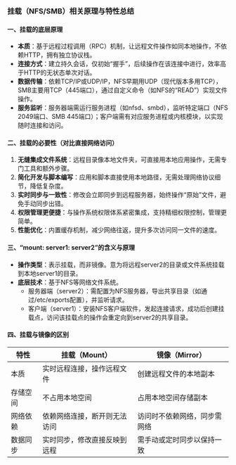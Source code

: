 ### 挂载（NFS/SMB）相关原理与特性总结

#### 一、挂载的底层原理
- **本质**：基于远程过程调用（RPC）机制，让远程文件操作如同本地操作，不依赖HTTP，拥有独立协议栈。
- **连接方式**：建立持久会话，仅初始“握手”，后续操作在该连接中进行，效率高于HTTP的无状态单次对话。
- **数据传输**：依赖TCP/IP或UDP/IP，NFS早期用UDP（现代版本多用TCP），SMB主要用TCP（445端口），通过自定义命令（如NFS的“READ”）实现文件操作。
- **服务监听**：服务器端需运行服务进程（如nfsd、smbd），监听特定端口（NFS 2049端口、SMB 445端口）；客户端需有对应服务进程或内核模块，以实现随时连接和访问。

#### 二、挂载的必要性（对比直接网络访问）
1. **无缝集成文件系统**：远程目录像本地文件夹，可直接用本地应用操作，无需专门工具和额外步骤。
2. **简化开发与脚本编写**：应用和脚本直接使用本地路径，无需处理网络协议细节，降低复杂度。
3. **实时同步与一致性**：修改会立即同步到远程服务器，始终操作“原始”文件，避免手动同步出错。
4. **权限管理更便捷**：与操作系统权限体系紧密集成，支持精细权限控制，管理更简单。
5. **性能优化**：内置缓存机制，减少网络往返，提升多次访问同一文件的速度。

#### 三、“mount: server1: server2”的含义与原理
- **操作类型**：表示挂载，而非镜像。意为将远程server2的目录或文件系统挂载到本地server1的目录。
- **底层技术**：基于NFS等网络文件系统。
  - 服务器端（server2）：需配置为NFS服务器，导出共享目录（如通过/etc/exports配置），并监听请求。
  - 客户端（server1）：安装NFS客户端软件，发起连接请求，成功后创建挂载点，访问该挂载点的操作会重定向到server2的共享目录。

#### 四、挂载与镜像的区别
| 特性       | 挂载（Mount）                | 镜像（Mirror）                |
|------------|-----------------------------|------------------------------|
| 本质       | 实时远程连接，操作远程文件   | 创建远程文件的本地副本        |
| 存储空间   | 不占用本地空间               | 占用本地空间存储副本          |
| 网络依赖   | 依赖网络连接，断开则无法访问 | 访问时不依赖网络，同步需网络  |
| 数据同步   | 实时同步，修改直接反映到远程 | 需手动或定时同步以保持一致    |
